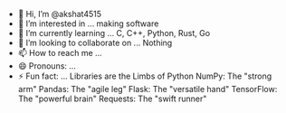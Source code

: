 - 👋 Hi, I’m @akshat4515
- 👀 I’m interested in ... making software
- 🌱 I’m currently learning ... C, C++, Python, Rust, Go
- 💞️ I’m looking to collaborate on ... Nothing
- 📫 How to reach me ... 
- 😄 Pronouns: ...
- ⚡ Fun fact: ... Libraries are the Limbs of Python
NumPy: The "strong arm"
Pandas: The "agile leg"
Flask: The "versatile hand"
TensorFlow: The "powerful brain"
Requests: The "swift runner"

<!---
akshat4515/akshat4515 is a ✨ special ✨ repository because its `README.md` (this file) appears on your GitHub profile.
You can click the Preview link to take a look at your changes.
--->
